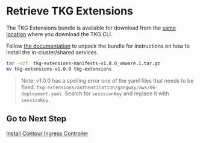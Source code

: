 # Retrieve TKG Extensions

The TKG Extensions bundle is available for download from the [same location](https://my.vmware.com/en/web/vmware/info/slug/infrastructure_operations_management/vmware_tanzu_kubernetes_grid/1_x) where you download the TKG CLI.

Follow [the documentation](https://docs.vmware.com/en/VMware-Tanzu-Kubernetes-Grid/1.0/vmware-tanzu-kubernetes-grid-10/GUID-manage-instance-index.html#unpack-bundle) to unpack the bundle for instructions on how to install the in-cluster/shared services.
```bash
tar -xzf  tkg-extensions-manifests-v1.0.0_vmware.1.tar.gz
mv tkg-extensions-v1.0.0 tkg-extensions
```

> Note: v1.0.0 has a spelling error one of the yaml files that needs to be fixed.  `tkg-extensions/authentication/gangway/aws/06-deployment.yaml`.  Search for `sesssionKey` and replace it with `sessionKey`.

## Go to Next Step

[Install Contour Ingress Controller](docs/mgmt-cluster/06_contour_mgmt.md)

